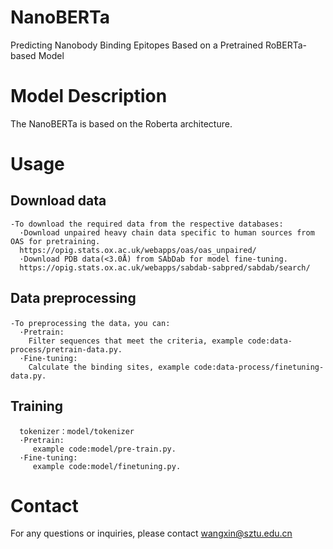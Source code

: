# NanoBERTa
Predicting Nanobody Binding Epitopes Based on a Pretrained RoBERTa-based Model
# Model Description
The NanoBERTa is based on the Roberta architecture.
# Usage
  ## Download data
    -To download the required data from the respective databases:
      ·Download unpaired heavy chain data specific to human sources from OAS for pretraining.
      https://opig.stats.ox.ac.uk/webapps/oas/oas_unpaired/
      ·Download PDB data(<3.0Å) from SAbDab for model fine-tuning.
      https://opig.stats.ox.ac.uk/webapps/sabdab-sabpred/sabdab/search/
  ## Data preprocessing
    -To preprocessing the data，you can:
      ·Pretrain:
        Filter sequences that meet the criteria, example code:data-process/pretrain-data.py.
      ·Fine-tuning:
        Calculate the binding sites, example code:data-process/finetuning-data.py.
  ## Training
      tokenizer：model/tokenizer
      ·Pretrain:
         example code:model/pre-train.py.
      ·Fine-tuning:
         example code:model/finetuning.py.
# Contact
For any questions or inquiries, please contact wangxin@sztu.edu.cn
